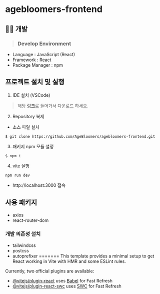 # agebloomers-frontend

## 🙇🏻 개발
>### Develop Environment
- Language  : JavaScript (React)
- Framework : React
- Package Manager : npm

## 프로젝트 설치 및 실행
1. IDE 설치 (VSCode)
> 해당 [링크](https://code.visualstudio.com/download)로 들어가서 다운로드 하세요.

2. Repository 복제
- 소스 파일 설치
```shell
$ git clone https://github.com/AgeBloomers/agebloomers-frontend.git
```

3. 패키지 npm 모듈 설정
```JS
$ npm i
```

4. vite 실행 
```JS
npm run dev
```
- http://localhost:3000 접속

## 사용 패키지
- axios
- react-router-dom

### 개발 의존성 설치


- tailwindcss
- postcss
- autoprefixer
=======
This template provides a minimal setup to get React working in Vite with HMR and some ESLint rules.

Currently, two official plugins are available:

- [@vitejs/plugin-react](https://github.com/vitejs/vite-plugin-react/blob/main/packages/plugin-react/README.md) uses [Babel](https://babeljs.io/) for Fast Refresh
- [@vitejs/plugin-react-swc](https://github.com/vitejs/vite-plugin-react-swc) uses [SWC](https://swc.rs/) for Fast Refresh
